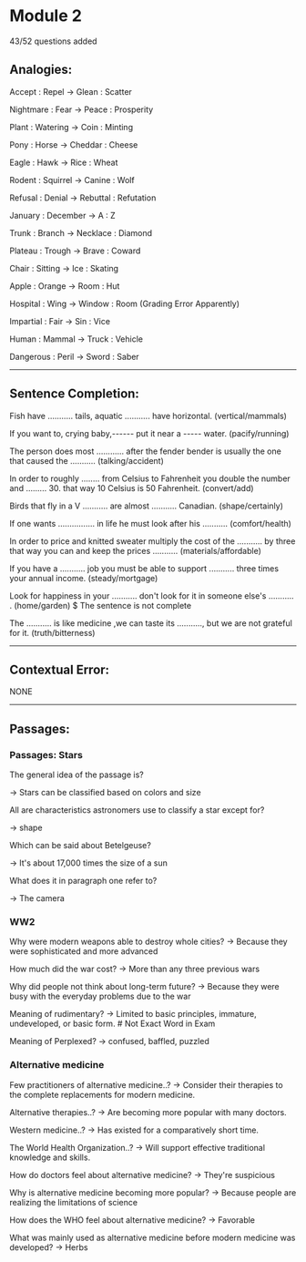 # Module 2

43/52 questions added

## **Analogies**:

Accept : Repel -> Glean : Scatter

Nightmare : Fear -> Peace : Prosperity

Plant : Watering -> Coin : Minting

Pony : Horse -> Cheddar : Cheese

Eagle : Hawk -> Rice : Wheat

Rodent : Squirrel -> Canine : Wolf

Refusal : Denial -> Rebuttal : Refutation

January : December -> A : Z

Trunk : Branch -> Necklace : Diamond

Plateau : Trough -> Brave : Coward

Chair : Sitting -> Ice : Skating

Apple : Orange -> Room : Hut

Hospital : Wing -> Window : Room (Grading Error Apparently)

Impartial : Fair -> Sin : Vice

Human : Mammal -> Truck : Vehicle

Dangerous : Peril -> Sword : Saber

---

## **Sentence Completion**:

Fish have ........... tails, aquatic ........... have horizontal. (vertical/mammals)

If you want to, crying baby,------ put it near a ----- water. (pacify/running)

The person does most ............ after the fender bender is usually the one that caused the ........... (talking/accident)

In order to roughly ........ from Celsius to Fahrenheit you double the number and ......... 30. that way 10 Celsius is 50 Fahrenheit. (convert/add)

Birds that fly in a V ........... are almost ........... Canadian. (shape/certainly)

If one wants ................ in life he must look after his ........... (comfort/health)

In order to price and knitted sweater multiply the cost of the ........... by three that way you can and keep the prices ........... (materials/affordable)

If you have a ........... job you must be able to support ........... three times your annual income. (steady/mortgage)

Look for happiness in your ........... don't look for it in someone else's ........... . (home/garden) $ The sentence is not complete

The ........... is like medicine ,we can taste its ..........., but we are not grateful for it. (truth/bitterness)

---

## **Contextual Error**:

NONE

---

## **Passages**:

### Passages: Stars

The general idea of the passage is?

-> Stars can be classified based on colors and size

All are characteristics astronomers use to classify a star except for?

-> shape

Which can be said about Betelgeuse?

-> It's about 17,000 times the size of a sun

What does it in paragraph one refer to?

-> The camera

### WW2

Why were modern weapons able to destroy whole cities?
-> Because they were sophisticated and more advanced

How much did the war cost?
-> More than any three previous wars

Why did people not think about long-term future?
-> Because they were busy with the everyday problems due to the war

Meaning of rudimentary?
-> Limited to basic principles, immature, undeveloped, or basic form.  # Not Exact Word in Exam

Meaning of Perplexed?
-> confused, baffled, puzzled

### Alternative medicine

Few practitioners of alternative medicine..?
-> Consider their therapies to the complete replacements for modern medicine.

Alternative therapies..?
-> Are becoming more popular with many doctors.

Western medicine..?
-> Has existed for a comparatively short time.

The World Health Organization..?
-> Will support effective traditional knowledge and skills.

How do doctors feel about alternative medicine?
-> They're suspicious

Why is alternative medicine becoming more popular?
-> Because people are realizing the limitations of science

How does the WHO feel about alternative medicine?
-> Favorable

What was mainly used as alternative medicine before modern medicine was developed?
-> Herbs
